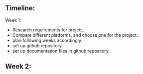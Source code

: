## Timeline:

Week 1: 
 - Research requirements for project.
 - Compare different platforms, and choose one for the project.
 - plan following weeks accordingly.
 - set up github repository
 - set up documentation files in github repository.

 Week 2:
 -